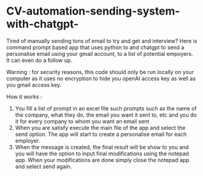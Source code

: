 # CV-automation-sending-system-with-chatgpt-
Tired of manually sending tons of email to try and get and interview? Here is command prompt based app that uses python to and chatgpt to send a personalise email using your gmail account, to a list of potential empoyers. It can even do a follow up.

Warning : for security reasons, this code should only be run locally on your computer as it uses no encryption to hide you openAI access key as well as you gmail access key.

How it works :
1. You fill a list of prompt in an excel file such prompts such as the name of the company, what they do, the email you want it sent to, etc and you do it for every company to whom you want an email sent
2. When you are satisfy execute the main file of the app and select the send option. The app will start to create a personalise email for each employer.
3. When the message is created, the final result will be show to you and you will have the option to input final modifications using the notepad app. When your modifications are done simply close the notepad app and select send again.
